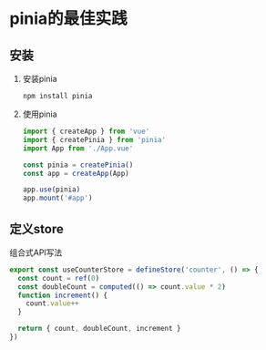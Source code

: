 # pinia的最佳实践

## 安装

1. 安装pinia

   ```shell
   npm install pinia
   ```

2. 使用pinia

   ```ts
   import { createApp } from 'vue'
   import { createPinia } from 'pinia'
   import App from './App.vue'
   
   const pinia = createPinia()
   const app = createApp(App)
   
   app.use(pinia)
   app.mount('#app')
   ```

## 定义store

组合式API写法

```ts
export const useCounterStore = defineStore('counter', () => {
  const count = ref(0)
  const doubleCount = computed(() => count.value * 2)
  function increment() {
    count.value++
  }

  return { count, doubleCount, increment }
})
```

